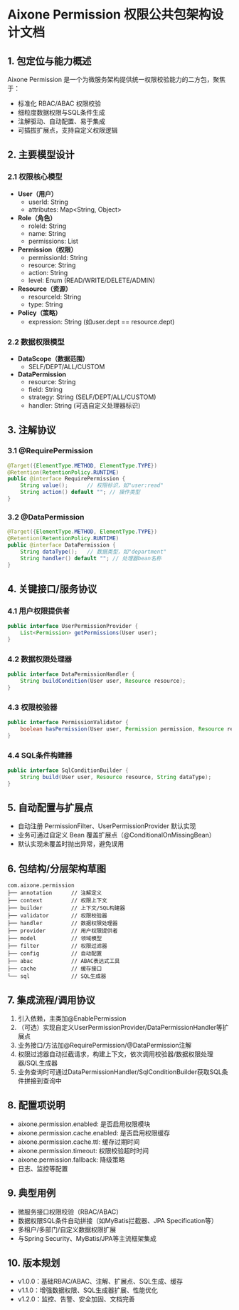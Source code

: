 # Aixone Permission 权限公共包架构设计文档

## 1. 包定位与能力概述

Aixone Permission 是一个为微服务架构提供统一权限校验能力的二方包，聚焦于：
- 标准化 RBAC/ABAC 权限校验
- 细粒度数据权限与SQL条件生成
- 注解驱动、自动配置、易于集成
- 可插拔扩展点，支持自定义权限逻辑

## 2. 主要模型设计

### 2.1 权限核心模型

- **User（用户）**
  - userId: String
  - attributes: Map<String, Object>
- **Role（角色）**
  - roleId: String
  - name: String
  - permissions: List<Permission>
- **Permission（权限）**
  - permissionId: String
  - resource: String
  - action: String
  - level: Enum (READ/WRITE/DELETE/ADMIN)
- **Resource（资源）**
  - resourceId: String
  - type: String
- **Policy（策略）**
  - expression: String (如user.dept == resource.dept)

### 2.2 数据权限模型

- **DataScope（数据范围）**
  - SELF/DEPT/ALL/CUSTOM
- **DataPermission**
  - resource: String
  - field: String
  - strategy: String (SELF/DEPT/ALL/CUSTOM)
  - handler: String (可选自定义处理器标识)

## 3. 注解协议

### 3.1 @RequirePermission
```java
@Target({ElementType.METHOD, ElementType.TYPE})
@Retention(RetentionPolicy.RUNTIME)
public @interface RequirePermission {
    String value();      // 权限标识，如"user:read"
    String action() default ""; // 操作类型
}
```

### 3.2 @DataPermission
```java
@Target({ElementType.METHOD, ElementType.TYPE})
@Retention(RetentionPolicy.RUNTIME)
public @interface DataPermission {
    String dataType();   // 数据类型，如"department"
    String handler() default ""; // 处理器bean名称
}
```

## 4. 关键接口/服务协议

### 4.1 用户权限提供者
```java
public interface UserPermissionProvider {
    List<Permission> getPermissions(User user);
}
```

### 4.2 数据权限处理器
```java
public interface DataPermissionHandler {
    String buildCondition(User user, Resource resource);
}
```

### 4.3 权限校验器
```java
public interface PermissionValidator {
    boolean hasPermission(User user, Permission permission, Resource resource);
}
```

### 4.4 SQL条件构建器
```java
public interface SqlConditionBuilder {
    String build(User user, Resource resource, String dataType);
}
```

## 5. 自动配置与扩展点

- 自动注册 PermissionFilter、UserPermissionProvider 默认实现
- 业务可通过自定义 Bean 覆盖扩展点（@ConditionalOnMissingBean）
- 默认实现未覆盖时抛出异常，避免误用

## 6. 包结构/分层架构草图

```
com.aixone.permission
├── annotation      // 注解定义
├── context         // 权限上下文
├── builder         // 上下文/SQL构建器
├── validator       // 权限校验器
├── handler         // 数据权限处理器
├── provider        // 用户权限提供者
├── model           // 领域模型
├── filter          // 权限过滤器
├── config          // 自动配置
├── abac            // ABAC表达式工具
├── cache           // 缓存接口
└── sql             // SQL生成器
```

## 7. 集成流程/调用协议

1. 引入依赖，主类加@EnablePermission
2. （可选）实现自定义UserPermissionProvider/DataPermissionHandler等扩展点
3. 业务接口/方法加@RequirePermission/@DataPermission注解
4. 权限过滤器自动拦截请求，构建上下文，依次调用校验器/数据权限处理器/SQL生成器
5. 业务查询时可通过DataPermissionHandler/SqlConditionBuilder获取SQL条件拼接到查询中

## 8. 配置项说明

- aixone.permission.enabled: 是否启用权限模块
- aixone.permission.cache.enabled: 是否启用权限缓存
- aixone.permission.cache.ttl: 缓存过期时间
- aixone.permission.timeout: 权限校验超时时间
- aixone.permission.fallback: 降级策略
- 日志、监控等配置

## 9. 典型用例

- 微服务接口权限校验（RBAC/ABAC）
- 数据权限SQL条件自动拼接（如MyBatis拦截器、JPA Specification等）
- 多租户/多部门/自定义数据权限扩展
- 与Spring Security、MyBatis/JPA等主流框架集成

## 10. 版本规划

- v1.0.0：基础RBAC/ABAC、注解、扩展点、SQL生成、缓存
- v1.1.0：增强数据权限、SQL生成器扩展、性能优化
- v1.2.0：监控、告警、安全加固、文档完善